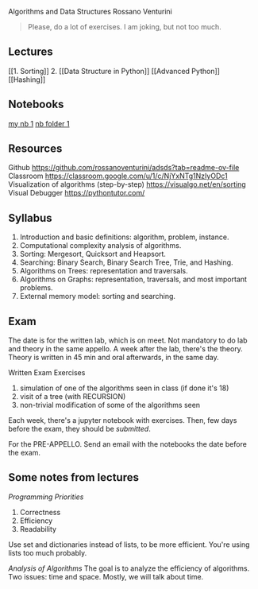 Algorithms and Data Structures
Rossano Venturini

> Please, do a lot of exercises.
> I am joking, but not too much.

## Lectures
[[1. Sorting]]
2. [[Data Structure in Python]]
[[Advanced Python]]
[[Hashing]]
## Notebooks
[my nb 1](file:///Users/pietro/_DS/ALGO/adsds/Lab_copy/Lecture_01/L01_Basic_Sorting_no_sols.ipynb)
[nb folder 1](folder:///Users/pietro/_DS/ALGO/adsds/Lab_copy/Lecture_01/)




## Resources
Github
https://github.com/rossanoventurini/adsds?tab=readme-ov-file
Classroom
https://classroom.google.com/u/1/c/NjYxNTg1NzIyODc1
Visualization of algorithms (step-by-step)
https://visualgo.net/en/sorting
Visual Debugger
https://pythontutor.com/

## Syllabus
1. Introduction and basic definitions: algorithm, problem, instance.
2. Computational complexity analysis of algorithms.
3. Sorting: Mergesort, Quicksort and Heapsort.
4. Searching: Binary Search, Binary Search Tree, Trie, and Hashing.
5. Algorithms on Trees: representation and traversals.
6. Algorithms on Graphs: representation, traversals, and most important problems.
7. External memory model: sorting and searching.

## Exam
The date is for the written lab, which is on meet.
Not mandatory to do lab and theory in the same appello.
A week after the lab, there's the theory.
Theory is written in 45 min and oral afterwards, in the same day.

Written Exam Exercises
1. simulation of one of the algorithms seen in class (if done it's 18)
2. visit of a tree (with RECURSION)
3. non-trivial modification of some of the algorithms seen

Each week, there's a jupyter notebook with exercises.
Then, few days before the exam, they should be *submitted*.

For the PRE-APPELLO.
Send an email with the notebooks the date before the exam.

## Some notes from lectures
*Programming Priorities*
1. Correctness
2. Efficiency
3. Readability

Use set and dictionaries instead of lists, to be more efficient.
You're using lists too much probably.

*Analysis of Algorithms*
The goal is to analyze the efficiency of algorithms.
Two issues: time and space.
Mostly, we will talk about time.


